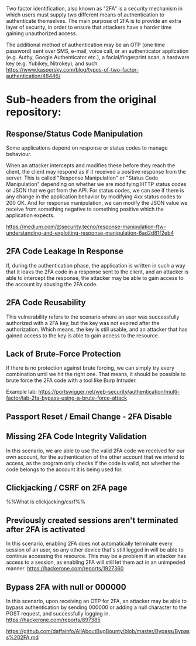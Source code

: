 Two factor identification, also known as "2FA" is a security mechanism in which users must supply two different means of authentication to authenticate themselves.  The main purpose of 2FA is to provide an extra layer of security, in order to ensure that attackers have a harder time gaining unauthorized access.

The additional method of authentication may be an OTP (one time password) sent over SMS, e-mail, voice call, or an authenticator application (e.g. Authy, Google Authenticator etc.), a facial/fingerprint scan, a hardware key (e.g. Yubikey, Nitrokey), and such.
https://www.kaspersky.com/blog/types-of-two-factor-authentication/48446/


# Sub-headers from the original repository:
## Response/Status Code Manipulation

Some applications depend on response or status codes to manage behaviour.

When an attacker intercepts and modifies these before they reach the client, the client may respond as if it received a positive response from the server. This is called "Response Manipulation" or "Status Code Manipulation" depending on whether we are modifying HTTP status codes or JSON that we got from the API.
For status codes, we can see if there is any change in the application behavior by modifying 4xx status codes to 200 OK. And for response manipulation, we can modify the JSON value we receive from something negative to something positive which the application expects.

https://medium.com/@security.tecno/response-manipulation-ftw-understanding-and-exploiting-response-manipulation-6ad2d81f2eb4

## 2FA Code Leakage In Response
If, during the authentication phase, the application is written in such a way that it leaks the 2FA code in a response sent to the client, and an attacker is able to intercept the response, the attacker may be able to gain access to the account by abusing the 2FA code.

## 2FA Code Reusability
This vulnerability refers to the scenario where an user was successfully authorized with a 2FA key, but the key was not expired after the authorization. Which means, the key is still usable, and an attacker that has gained access to the key is able to gain access to the resource.

## Lack of Brute-Force Protection
If there is no protection against brute forcing, we can simply try every combination until we hit the right one. That means, it should be possible to brute force the 2FA code with a tool like Burp Intruder.

Example lab:
https://portswigger.net/web-security/authentication/multi-factor/lab-2fa-bypass-using-a-brute-force-attack

## Passport Reset / Email Change - 2FA Disable

## Missing 2FA Code Integrity Validation

In this scenario, we are able to use the valid 2FA code we received for our own account, for the authentication of the other account that we intend to access, as the program only checks if the code is valid, not whether the code belongs to the account it is being used for.

## Clickjacking / CSRF on 2FA page

%%What is clickjacking/csrf%%


## Previously created sessions aren't terminated after 2FA is activated

In this scenario, enabling 2FA does not automatically terminate every session of an user, so any other device that's still logged in will be able to continue accessing the resource. This may be a problem if an attacker has access to a session, as enabling 2FA will still let them act in an unimpeded manner.
https://hackerone.com/reports/1927360
## Bypass 2FA with null or 000000

In this scenario, upon receiving an OTP for 2FA, an attacker may be able to bypass authentication by sending 000000 or adding a null character to the POST request, and successfully logging in.
https://hackerone.com/reports/897385





https://github.com/daffainfo/AllAboutBugBounty/blob/master/Bypass/Bypass%202FA.md